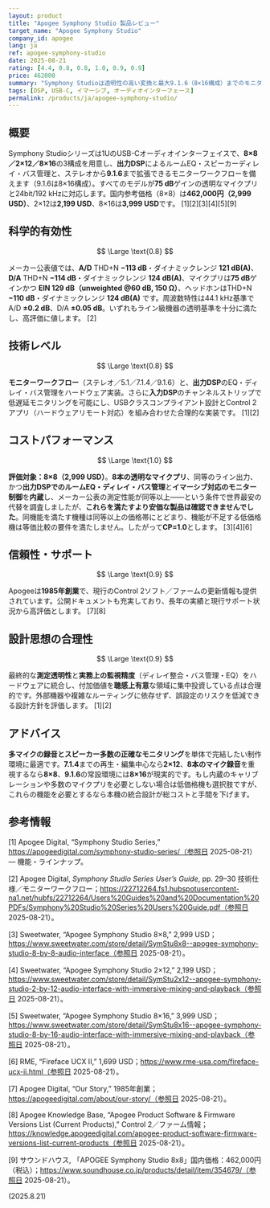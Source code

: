 ```yaml
---
layout: product
title: "Apogee Symphony Studio 製品レビュー"
target_name: "Apogee Symphony Studio"
company_id: apogee
lang: ja
ref: apogee-symphony-studio
date: 2025-08-21
rating: [4.4, 0.8, 0.8, 1.0, 0.9, 0.9]
price: 462000
summary: "Symphony Studioは透明性の高い変換と最大9.1.6（8×16構成）までのモニター管理を1Uに統合したUSB-Cインターフェイスです。測定値は十分に透明域にあり、出力DSP（EQ・ディレイ・バス管理）とワークフロー機能が実用面の強みです。同等機能＋測定性能を満たすより安価な代替が見当たらず、CPは1.0です。"
tags: [DSP, USB-C, イマーシブ, オーディオインターフェース]
permalink: /products/ja/apogee-symphony-studio/
---
```

## 概要

Symphony Studioシリーズは1UのUSB-Cオーディオインターフェイスで、**8×8／2×12／8×16**の3構成を用意し、**出力DSP**によるルームEQ・スピーカーディレイ・バス管理と、ステレオから**9.1.6**まで拡張できるモニターワークフローを備えます（9.1.6は8×16構成）。すべてのモデルが**75 dB**ゲインの透明なマイクプリと24bit/192 kHzに対応します。国内参考価格（8×8）は**462,000円（2,999 USD）**、2×12は**2,199 USD**、8×16は**3,999 USD**です。 [1][2][3][4][5][9]

## 科学的有効性

$$ \Large \text{0.8} $$

メーカー公表値では、**A/D** THD+N **−113 dB**・ダイナミックレンジ **121 dB(A)**、**D/A** THD+N **−114 dB**・ダイナミックレンジ **124 dB(A)**、マイクプリは**75 dB**ゲインかつ **EIN 129 dB（unweighted @60 dB, 150 Ω）**、ヘッドホンはTHD+N **−110 dB**・ダイナミックレンジ **124 dB(A)** です。周波数特性は44.1 kHz基準でA/D **±0.2 dB**、D/A **±0.05 dB**。いずれもライン級機器の透明基準を十分に満たし、高評価に値します。 [2]

## 技術レベル

$$ \Large \text{0.8} $$

**モニターワークフロー**（ステレオ／5.1／7.1.4／9.1.6）と、**出力DSP**のEQ・ディレイ・バス管理をハードウェア実装。さらに**入力DSP**のチャンネルストリップで低遅延モニタリングを可能にし、USBクラスコンプライアント設計とControl 2アプリ（ハードウェアリモート対応）を組み合わせた合理的な実装です。 [1][2]

## コストパフォーマンス

$$ \Large \text{1.0} $$

**評価対象：8×8（2,999 USD）**。**8本の透明なマイクプリ**、同等のライン出力、かつ**出力DSPでのルームEQ・ディレイ・バス管理**と**イマーシブ対応のモニター制御**を**内蔵**し、メーカー公表の測定性能が同等以上——という条件で世界最安の代替を調査しましたが、**これらを満たすより安価な製品は確認できませんでした**。同機能を満たす機種は同等以上の価格帯にとどまり、機能が不足する低価格機は等価比較の要件を満たしません。したがって**CP=1.0**とします。 [3][4][6]

## 信頼性・サポート

$$ \Large \text{0.9} $$

Apogeeは**1985年創業**で、現行のControl 2ソフト／ファームの更新情報も提供されています。公開ドキュメントも充実しており、長年の実績と現行サポート状況から高評価とします。 [7][8]

## 設計思想の合理性

$$ \Large \text{0.9} $$

最終的な**測定透明性**と**実務上の監視精度**（ディレイ整合・バス管理・EQ）をハードウェアに統合し、付加価値を**聴感上有意**な領域に集中投資している点は合理的です。外部機器や複雑なルーティングに依存せず、誤設定のリスクを低減できる設計方針を評価します。 [1][2]

## アドバイス

**多マイクの録音とスピーカー多数の正確なモニタリング**を単体で完結したい制作環境に最適です。**7.1.4**までの再生・編集中心なら**2×12**、**8本のマイク録音**を重視するなら**8×8**、**9.1.6**の常設環境には**8×16**が現実的です。もし内蔵のキャリブレーションや多数のマイクプリを必要としない場合は低価格機も選択肢ですが、これらの機能を必要とするなら本機の統合設計が総コストと手間を下げます。

## 参考情報

[1] Apogee Digital, “Symphony Studio Series,” https://apogeedigital.com/symphony-studio-series/（参照日 2025-08-21）— 機能・ラインナップ。

[2] Apogee Digital, *Symphony Studio Series User’s Guide*, pp. 29–30 技術仕様／モニターワークフロー；https://22712264.fs1.hubspotusercontent-na1.net/hubfs/22712264/Users%20Guides%20and%20Documentation%20PDFs/Symphony%20Studio%20Series%20Users%20Guide.pdf（参照日 2025-08-21）。

[3] Sweetwater, “Apogee Symphony Studio 8×8,” 2,999 USD；https://www.sweetwater.com/store/detail/SymStu8x8--apogee-symphony-studio-8-by-8-audio-interface（参照日 2025-08-21）。

[4] Sweetwater, “Apogee Symphony Studio 2×12,” 2,199 USD；https://www.sweetwater.com/store/detail/SymStu2x12--apogee-symphony-studio-2-by-12-audio-interface-with-immersive-mixing-and-playback（参照日 2025-08-21）。

[5] Sweetwater, “Apogee Symphony Studio 8×16,” 3,999 USD；https://www.sweetwater.com/store/detail/SymStu8x16--apogee-symphony-studio-8-by-16-audio-interface-with-immersive-mixing-and-playback（参照日 2025-08-21）。

[6] RME, “Fireface UCX II,” 1,699 USD；https://www.rme-usa.com/fireface-ucx-ii.html（参照日 2025-08-21）。

[7] Apogee Digital, “Our Story,” 1985年創業；https://apogeedigital.com/about/our-story/（参照日 2025-08-21）。

[8] Apogee Knowledge Base, “Apogee Product Software & Firmware Versions List (Current Products),” Control 2／ファーム情報；https://knowledge.apogeedigital.com/apogee-product-software-firmware-versions-list-current-products（参照日 2025-08-21）。

[9] サウンドハウス, 「APOGEE Symphony Studio 8x8」国内価格：462,000円（税込）；https://www.soundhouse.co.jp/products/detail/item/354679/（参照日 2025-08-21）。

(2025.8.21)

